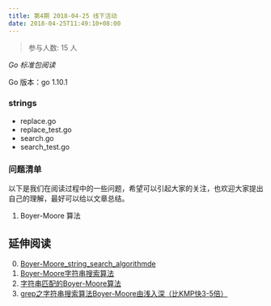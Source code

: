 ```yaml
---
title: 第4期 2018-04-25 线下活动
date: 2018-04-25T11:49:10+08:00
---
```

>参与人数: 15 人

*Go 标准包阅读*

Go 版本：go 1.10.1

### strings

- replace.go
- replace_test.go
- search.go
- search_test.go

### 问题清单

以下是我们在阅读过程中的一些问题，希望可以引起大家的关注，也欢迎大家提出自己的理解，最好可以给以文章总结。

1. Boyer-Moore 算法

## 延伸阅读

0. [Boyer-Moore_string_search_algorithmde](http://en.wikipedia.org/wiki/Boyer-Moore_string_search_algorithm)
1. [Boyer-Moore字符串搜索算法](https://zh.wikipedia.org/zh-hans/Boyer-Moore字符串搜索算法)
2. [字符串匹配的Boyer-Moore算法](http://www.ruanyifeng.com/blog/2013/05/boyer-moore_string_search_algorithm.html)
3. [grep之字符串搜索算法Boyer-Moore由浅入深（比KMP快3-5倍）](http://www.cnblogs.com/lanxuezaipiao/p/3452579.html)

